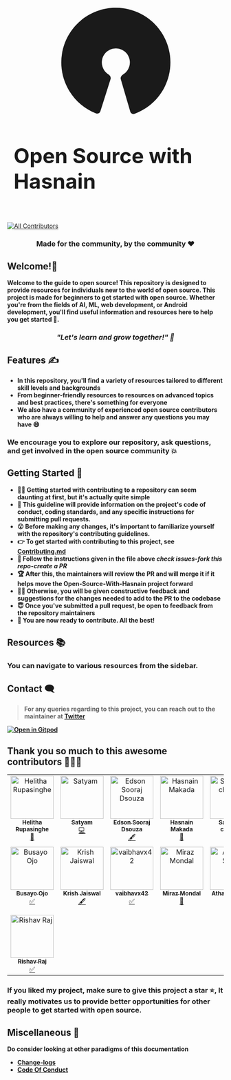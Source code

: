<div style="display:flex; flex-direction: column; justify-content: center;  align-items: center;    padding: 20px 15px;">
<svg width="255" height="248" viewBox="0 0 255 248" fill="none" xmlns="http://www.w3.org/2000/svg">
<path d="M91.8065 241.252C90.4687 245.462 85.9589 247.815 81.8405 246.215C56.1029 236.215 34.2491 218.063 19.6951 194.428C3.73904 168.515 -2.38209 137.734 2.44592 107.688C7.27394 77.6426 22.7301 50.3292 46.001 30.7198C69.272 11.1105 98.8105 0.509026 129.24 0.845085C159.669 1.18114 188.966 12.4324 211.799 32.5509C234.631 52.6694 249.48 80.3175 253.643 110.463C257.807 140.608 251.007 171.246 234.483 196.8C219.41 220.108 197.161 237.773 171.209 247.202C167.056 248.711 162.599 246.259 161.355 242.02L139.288 166.846C138.044 162.607 140.549 158.239 144.36 156.004C148.726 153.442 152.47 149.881 155.259 145.569C159.507 138.999 161.256 131.121 160.185 123.37C159.115 115.619 155.297 108.51 149.426 103.337C143.555 98.1638 136.022 95.2709 128.198 95.1844C120.374 95.098 112.779 97.8239 106.795 102.866C100.812 107.908 96.8375 114.931 95.5961 122.657C94.3547 130.382 95.9286 138.297 100.031 144.959C102.724 149.332 106.388 152.975 110.697 155.632C114.457 157.951 116.866 162.373 115.528 166.584L91.8065 241.252Z" fill="currentColor"/>
</svg>
<h1 style="font-weight:700; font-size: 3rem;">Open Source with Hasnain</h1>
</div>

<!-- ALL-CONTRIBUTORS-BADGE:START - Do not remove or modify this section -->

[![All Contributors](https://img.shields.io/badge/all_contributors-15-orange.svg?style=flat-square)](#contributors-)

<!-- ALL-CONTRIBUTORS-BADGE:END -->

<h3 align="center"><b>Made for the community, by the community ❤️<b></h3>

<h2>Welcome!👋 </h2>

Welcome to the guide to open source! This repository is designed to provide resources for individuals new to the world of open source. This project is made for beginners to get started with open source. Whether you're from the fields of AI, ML, web development, or Android development, you'll find useful information and resources here to help you get started 🚀.

<h3 align="center"><em>"Let's learn and grow together!" 🙌</em></h3>

<h2>Features ✍️</h2>
<ul>
<li>In this repository, you'll find a variety of resources tailored to different skill levels and backgrounds</li> 
<li>From beginner-friendly resources to resources on advanced topics and best practices, there's something for everyone</li> 
<li>We also have a community of experienced open source contributors who are always willing to help and answer any questions you may have 😄</li>
</ul>

<h3>We encourage you to explore our repository, ask questions, and get involved in the open source community 💥<br>

<h2>Getting Started 💪</h2>
<ul>
<li>🙋‍♂️ Getting started with contributing to a repository can seem daunting at first, but it's actually quite simple</li>
<li>💬 This guideline will provide information on the project's code of conduct, coding standards, and any specific instructions for submitting pull requests.</li>
<li>😮 Before making any changes, it's important to familiarize yourself with the repository's contributing guidelines.</li>
<li>👉 To get started with contributing to this project, see <a href="https://github.com/hasnainmakada-99/Open-Source-With-Hasnain/blob/main/Contributing.md">Contributing.md</a></li>
<li>🤩 Follow the instructions given in the file above <strong><em>check issues-fork this repo-create a PR</em><strong> </li>
<li>🏆 After this, the maintainers will review the PR and will merge it if it helps move the Open-Source-With-Hasnain project forward</li> 
<li>👨‍🎓 Otherwise, you will be given constructive feedback and suggestions for the changes needed to add to the PR to the codebase</li>
<li>😇 Once you've submitted a pull request, be open to feedback from the repository maintainers</li>
<li>🥇 You are now ready to contribute. All the best!</li>
</ul>

<h2>Resources 📚</h2>

<h3>You can navigate to various resources from the sidebar.</h3>

## Contact 🗨️

> For any queries regarding to this project, you can reach out to the maintainer at [Twitter](https://twitter.com/Hasnain_Makada)

[![Open in Gitpod](https://gitpod.io/button/open-in-gitpod.svg 'Open In Gitpod')](https://gitpod.io/#https://github.com/hasnainmakada-99/Open-Source-With-Hasnain)

## Thank you so much to this awesome contributors 🚀🚀🚀

<!-- ALL-CONTRIBUTORS-LIST:START - Do not remove or modify this section -->
<!-- prettier-ignore-start -->
<!-- markdownlint-disable -->
<table>
  <tbody>
    <tr>
      <td align="center" valign="top" width="14.28%"><a href="https://github.com/JavascriptDon"><img src="https://avatars.githubusercontent.com/u/101202952?v=4?s=100" width="100px;" alt="Helitha Rupasinghe"/><br /><sub><b>Helitha Rupasinghe</b></sub></a><br /><a href="https://github.com/hasnainmakada-99/Open-Source-With-Hasnain/commits?author=JavascriptDon" title="Documentation">📖</a></td>
      <td align="center" valign="top" width="14.28%"><a href="https://github.com/KlausMikhaelson"><img src="https://avatars.githubusercontent.com/u/100528412?v=4?s=100" width="100px;" alt="Satyam"/><br /><sub><b>Satyam</b></sub></a><br /><a href="https://github.com/hasnainmakada-99/Open-Source-With-Hasnain/commits?author=KlausMikhaelson" title="Code">💻</a></td>
      <td align="center" valign="top" width="14.28%"><a href="http://edsondsouza.bio.link/"><img src="https://avatars.githubusercontent.com/u/93525771?v=4?s=100" width="100px;" alt="Edson Sooraj Dsouza"/><br /><sub><b>Edson Sooraj Dsouza</b></sub></a><br /><a href="#content-edsodz" title="Content">🖋</a></td>
      <td align="center" valign="top" width="14.28%"><a href="http://hasnainmakada-99.github.io"><img src="https://avatars.githubusercontent.com/u/82728823?v=4?s=100" width="100px;" alt="Hasnain Makada"/><br /><sub><b>Hasnain Makada</b></sub></a><br /><a href="#ideas-hasnainmakada-99" title="Ideas, Planning, & Feedback">🤔</a></td>
      <td align="center" valign="top" width="14.28%"><a href="https://chandel.me/"><img src="https://avatars.githubusercontent.com/u/94097778?v=4?s=100" width="100px;" alt="Saksham chandel"/><br /><sub><b>Saksham chandel</b></sub></a><br /><a href="https://github.com/hasnainmakada-99/Open-Source-With-Hasnain/commits?author=yung-coder" title="Code">💻</a></td>
      <td align="center" valign="top" width="14.28%"><a href="https://github.com/SattyamSamania"><img src="https://avatars.githubusercontent.com/u/67833888?v=4?s=100" width="100px;" alt="Sattyam Samania"/><br /><sub><b>Sattyam Samania</b></sub></a><br /><a href="#content-SattyamSamania" title="Content">🖋</a></td>
      <td align="center" valign="top" width="14.28%"><a href="https://github.com/Arbtrage"><img src="https://avatars.githubusercontent.com/u/100552235?v=4?s=100" width="100px;" alt="Sayantan"/><br /><sub><b>Sayantan</b></sub></a><br /><a href="#tutorial-Arbtrage" title="Tutorials">✅</a></td>
    </tr>
    <tr>
      <td align="center" valign="top" width="14.28%"><a href="https://github.com/Busayo-ojo"><img src="https://avatars.githubusercontent.com/u/76451855?v=4?s=100" width="100px;" alt="Busayo Ojo"/><br /><sub><b>Busayo Ojo</b></sub></a><br /><a href="#tutorial-Busayo-ojo" title="Tutorials">✅</a></td>
      <td align="center" valign="top" width="14.28%"><a href="https://bio.link/krish4856"><img src="https://avatars.githubusercontent.com/u/114345816?v=4?s=100" width="100px;" alt="Krish Jaiswal"/><br /><sub><b>Krish Jaiswal</b></sub></a><br /><a href="#content-KrishJ4856" title="Content">🖋</a></td>
      <td align="center" valign="top" width="14.28%"><a href="https://github.com/vaibhavx42"><img src="https://avatars.githubusercontent.com/u/110530263?v=4?s=100" width="100px;" alt="vaibhavx42"/><br /><sub><b>vaibhavx42</b></sub></a><br /><a href="#tutorial-vaibhavx42" title="Tutorials">✅</a></td>
      <td align="center" valign="top" width="14.28%"><a href="https://github.com/miraz-mondal"><img src="https://avatars.githubusercontent.com/u/89645073?v=4?s=100" width="100px;" alt="Miraz Mondal"/><br /><sub><b>Miraz Mondal</b></sub></a><br /><a href="#design-miraz-mondal" title="Design">🎨</a></td>
      <td align="center" valign="top" width="14.28%"><a href="https://github.com/the-amazing-atharva"><img src="https://avatars.githubusercontent.com/u/121221252?v=4?s=100" width="100px;" alt="Atharva Salitri"/><br /><sub><b>Atharva Salitri</b></sub></a><br /><a href="#ideas-the-amazing-atharva" title="Ideas, Planning, & Feedback">🤔</a></td>
      <td align="center" valign="top" width="14.28%"><a href="https://github.com/abinash1234"><img src="https://avatars.githubusercontent.com/u/89697294?v=4?s=100" width="100px;" alt="Abinash Mahapatra"/><br /><sub><b>Abinash Mahapatra</b></sub></a><br /><a href="#tutorial-Abinash-bit" title="Tutorials">✅</a></td>
      <td align="center" valign="top" width="14.28%"><a href="https://github.com/Vedeesh6"><img src="https://avatars.githubusercontent.com/u/88491153?v=4?s=100" width="100px;" alt="Vedeesh Dwivedi"/><br /><sub><b>Vedeesh Dwivedi</b></sub></a><br /><a href="#tutorial-Vedeesh6" title="Tutorials">✅</a></td>
    </tr>
    <tr>
      <td align="center" valign="top" width="14.28%"><a href="https://linktr.ee/rishav.raj"><img src="https://avatars.githubusercontent.com/u/97666287?v=4?s=100" width="100px;" alt="Rishav Raj"/><br /><sub><b>Rishav Raj</b></sub></a><br /><a href="#tutorial-Rishav1707" title="Tutorials">✅</a></td>
    </tr>
  </tbody>
</table>

<!-- markdownlint-restore -->
<!-- prettier-ignore-end -->

<!-- ALL-CONTRIBUTORS-LIST:END -->
<!-- prettier-ignore-start -->
<!-- markdownlint-disable -->

<!-- markdownlint-restore -->
<!-- prettier-ignore-end -->

<!-- ALL-CONTRIBUTORS-LIST:END -->

### If you liked my project, make sure to give this project a star :star:, It really motivates us to provide better opportunities for other people to get started with open source.

## Miscellaneous 🤟

Do consider looking at other paradigms of this documentation

-   [Change-logs](https://github.com/hasnainmakada-99/Open-Source-With-Hasnain/blob/main/CHANGELOG.md)
-   [Code Of Conduct](https://github.com/hasnainmakada-99/Open-Source-With-Hasnain/blob/main/.github/CODE_OF_CONDUCT.md)
